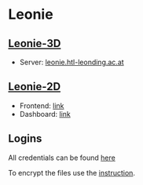 # Leonie

## [Leonie-3D](https://leonie.htl-leonding.ac.at/)

- Server: [leonie.htl-leonding.ac.at](https://leonie.htl-leonding.ac.at/)

## [Leonie-2D](https://vm105.htl-leonding.ac.at/)

- Frontend: [link](https://vm105.htl-leonding.ac.at/)
- Dashboard: [link](https://vm105.htl-leonding.ac.at/dashboard)

## Logins

All credentials can be found [here](https://github.com/htblaleonie/leonie-documentation/blob/master/Accounts.md.gpg)

To encrypt the files use the [instruction](https://github.com/htblaleonie/leonie-documentation/blob/master/File%20Encryption/file-encryption.md).
